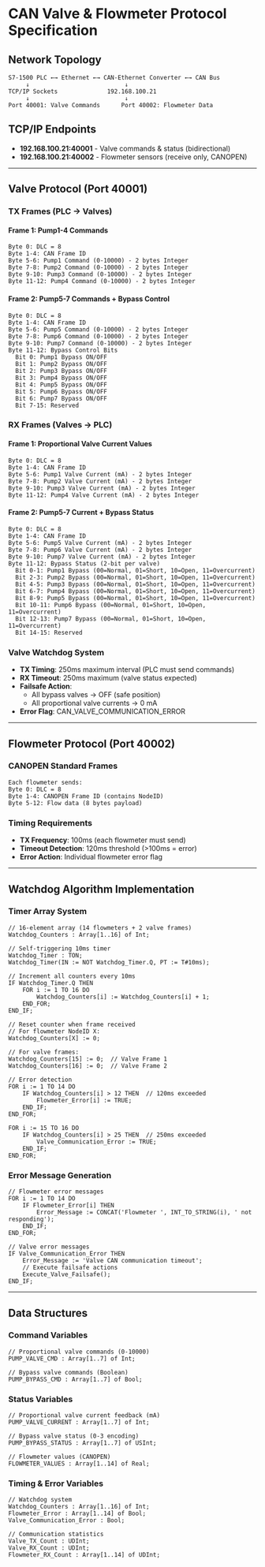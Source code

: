 # CAN Valve & Flowmeter Protocol Specification

## Network Topology
```
S7-1500 PLC ←→ Ethernet ←→ CAN-Ethernet Converter ←→ CAN Bus
     ↓                           ↓
TCP/IP Sockets              192.168.100.21
     ↓                           ↓
Port 40001: Valve Commands      Port 40002: Flowmeter Data
```

## TCP/IP Endpoints
- **192.168.100.21:40001** - Valve commands & status (bidirectional)
- **192.168.100.21:40002** - Flowmeter sensors (receive only, CANOPEN)

---

## Valve Protocol (Port 40001)

### **TX Frames (PLC → Valves)**

#### **Frame 1: Pump1-4 Commands**
```
Byte 0: DLC = 8
Byte 1-4: CAN Frame ID
Byte 5-6: Pump1 Command (0-10000) - 2 bytes Integer
Byte 7-8: Pump2 Command (0-10000) - 2 bytes Integer  
Byte 9-10: Pump3 Command (0-10000) - 2 bytes Integer
Byte 11-12: Pump4 Command (0-10000) - 2 bytes Integer
```

#### **Frame 2: Pump5-7 Commands + Bypass Control**
```
Byte 0: DLC = 8
Byte 1-4: CAN Frame ID
Byte 5-6: Pump5 Command (0-10000) - 2 bytes Integer
Byte 7-8: Pump6 Command (0-10000) - 2 bytes Integer
Byte 9-10: Pump7 Command (0-10000) - 2 bytes Integer
Byte 11-12: Bypass Control Bits
  Bit 0: Pump1 Bypass ON/OFF
  Bit 1: Pump2 Bypass ON/OFF
  Bit 2: Pump3 Bypass ON/OFF
  Bit 3: Pump4 Bypass ON/OFF
  Bit 4: Pump5 Bypass ON/OFF
  Bit 5: Pump6 Bypass ON/OFF
  Bit 6: Pump7 Bypass ON/OFF
  Bit 7-15: Reserved
```

### **RX Frames (Valves → PLC)**

#### **Frame 1: Proportional Valve Current Values**
```
Byte 0: DLC = 8
Byte 1-4: CAN Frame ID
Byte 5-6: Pump1 Valve Current (mA) - 2 bytes Integer
Byte 7-8: Pump2 Valve Current (mA) - 2 bytes Integer
Byte 9-10: Pump3 Valve Current (mA) - 2 bytes Integer
Byte 11-12: Pump4 Valve Current (mA) - 2 bytes Integer
```

#### **Frame 2: Pump5-7 Current + Bypass Status**
```
Byte 0: DLC = 8
Byte 1-4: CAN Frame ID
Byte 5-6: Pump5 Valve Current (mA) - 2 bytes Integer
Byte 7-8: Pump6 Valve Current (mA) - 2 bytes Integer
Byte 9-10: Pump7 Valve Current (mA) - 2 bytes Integer
Byte 11-12: Bypass Status (2-bit per valve)
  Bit 0-1: Pump1 Bypass (00=Normal, 01=Short, 10=Open, 11=Overcurrent)
  Bit 2-3: Pump2 Bypass (00=Normal, 01=Short, 10=Open, 11=Overcurrent)
  Bit 4-5: Pump3 Bypass (00=Normal, 01=Short, 10=Open, 11=Overcurrent)
  Bit 6-7: Pump4 Bypass (00=Normal, 01=Short, 10=Open, 11=Overcurrent)
  Bit 8-9: Pump5 Bypass (00=Normal, 01=Short, 10=Open, 11=Overcurrent)
  Bit 10-11: Pump6 Bypass (00=Normal, 01=Short, 10=Open, 11=Overcurrent)
  Bit 12-13: Pump7 Bypass (00=Normal, 01=Short, 10=Open, 11=Overcurrent)
  Bit 14-15: Reserved
```

### **Valve Watchdog System**
- **TX Timing**: 250ms maximum interval (PLC must send commands)
- **RX Timeout**: 250ms maximum (valve status expected)
- **Failsafe Action**: 
  - All bypass valves → OFF (safe position)
  - All proportional valve currents → 0 mA
- **Error Flag**: CAN_VALVE_COMMUNICATION_ERROR

---

## Flowmeter Protocol (Port 40002)

### **CANOPEN Standard Frames**
```
Each flowmeter sends:
Byte 0: DLC = 8
Byte 1-4: CANOPEN Frame ID (contains NodeID)
Byte 5-12: Flow data (8 bytes payload)
```

### **Timing Requirements**
- **TX Frequency**: 100ms (each flowmeter must send)
- **Timeout Detection**: 120ms threshold (>100ms = error)
- **Error Action**: Individual flowmeter error flag

---

## Watchdog Algorithm Implementation

### **Timer Array System**
```scl
// 16-element array (14 flowmeters + 2 valve frames)
Watchdog_Counters : Array[1..16] of Int;

// Self-triggering 10ms timer
Watchdog_Timer : TON;
Watchdog_Timer(IN := NOT Watchdog_Timer.Q, PT := T#10ms);

// Increment all counters every 10ms
IF Watchdog_Timer.Q THEN
    FOR i := 1 TO 16 DO
        Watchdog_Counters[i] := Watchdog_Counters[i] + 1;
    END_FOR;
END_IF;

// Reset counter when frame received
// For flowmeter NodeID X:
Watchdog_Counters[X] := 0;

// For valve frames:
Watchdog_Counters[15] := 0;  // Valve Frame 1
Watchdog_Counters[16] := 0;  // Valve Frame 2

// Error detection
FOR i := 1 TO 14 DO
    IF Watchdog_Counters[i] > 12 THEN  // 120ms exceeded
        Flowmeter_Error[i] := TRUE;
    END_IF;
END_FOR;

FOR i := 15 TO 16 DO
    IF Watchdog_Counters[i] > 25 THEN  // 250ms exceeded
        Valve_Communication_Error := TRUE;
    END_IF;
END_FOR;
```

### **Error Message Generation**
```scl
// Flowmeter error messages
FOR i := 1 TO 14 DO
    IF Flowmeter_Error[i] THEN
        Error_Message := CONCAT('Flowmeter ', INT_TO_STRING(i), ' not responding');
    END_IF;
END_FOR;

// Valve error messages
IF Valve_Communication_Error THEN
    Error_Message := 'Valve CAN communication timeout';
    // Execute failsafe actions
    Execute_Valve_Failsafe();
END_IF;
```

---

## Data Structures

### **Command Variables**
```scl
// Proportional valve commands (0-10000)
PUMP_VALVE_CMD : Array[1..7] of Int;

// Bypass valve commands (Boolean)
PUMP_BYPASS_CMD : Array[1..7] of Bool;
```

### **Status Variables**
```scl
// Proportional valve current feedback (mA)
PUMP_VALVE_CURRENT : Array[1..7] of Int;

// Bypass valve status (0-3 encoding)
PUMP_BYPASS_STATUS : Array[1..7] of USInt;

// Flowmeter values (CANOPEN)
FLOWMETER_VALUES : Array[1..14] of Real;
```

### **Timing & Error Variables**
```scl
// Watchdog system
Watchdog_Counters : Array[1..16] of Int;
Flowmeter_Error : Array[1..14] of Bool;
Valve_Communication_Error : Bool;

// Communication statistics
Valve_TX_Count : UDInt;
Valve_RX_Count : UDInt;
Flowmeter_RX_Count : Array[1..14] of UDInt;
```